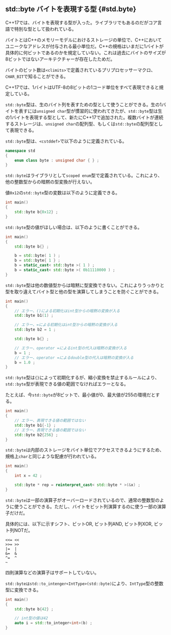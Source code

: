 ## std::byte バイトを表現する型 {#std.byte}

C++17では、バイトを表現する型が入った。ライブラリでもあるのだがコア言語で特別な型として扱われている。

バイトとはC++のメモリーモデルにおけるストレージの単位で、C++においてユニークなアドレスが付与される最小単位だ。C++の規格はいまだに1バイトが具体的に何ビットであるのかを規定していない。これは過去にバイトのサイズが8ビットではないアーキテクチャーが存在したためだ。

バイトのビット数は`<climits>`で定義されているプリプロセッサーマクロ、`CHAR_BIT`で知ることができる。

C++17では、1バイトはUTF-8の8ビットの1コード単位をすべて表現できると規定している。

`std::byte`型は、生のバイト列を表すための型として使うことができる。生の1バイトを表すには`unsigned char`型が慣習的に使われてきたが、`std::byte`型は生の1バイトを表現する型として、新たにC++17で追加された。複数バイトが連続するストレージは、`unsigned char`の配列型、もしくは`std::byte`の配列型として表現できる。

`std::byte`型は、`<cstddef>`で以下のように定義されている。

~~~c++
namespace std
{
    enum class byte : unsigned char { } ;
}
~~~

`std::byte`はライブラリとして`scoped enum`型で定義されている。これにより、他の整数型からの暗黙の型変換が行えない。

値`0x12`の`std::byte`型の変数は以下のように定義できる。

~~~cpp
int main()
{
    std::byte b{0x12} ;
}
~~~

`std::byte`型の値がほしい場合は、以下のように書くことができる。

~~~cpp
int main()
{
    std::byte b{} ;

    b = std::byte( 1 ) ;
    b = std::byte{ 1 } ;
    b = static_cast< std::byte >( 1 ) ;
    b = static_cast< std::byte >( 0b11110000 ) ;
}
~~~

`std::byte`型は他の数値型からは暗黙に型変換できない。これによりうっかりと型を取り違えてバイト型と他の型を演算してしまうことを防ぐことができる。

~~~c++
int main()
{
    // エラー、()による初期化はint型からの暗黙の変換が入る
    std::byte b1(1) ;

    // エラー、=による初期化はint型からの暗黙の変換が入る
    std::byte b2 = 1 ;

    std::byte b{} ;

    // エラー、operator =によるint型の代入は暗黙の変換が入る
    b = 1 ;
    // エラー、operator =によるdouble型の代入は暗黙の変換が入る
    b = 1.0 ;
}
~~~

`std::byte`型は`{}`によって初期化するが、縮小変換を禁止するルールにより、`std::byte`型が表現できる値の範囲でなければエラーとなる。

たとえば、今`std::byte`が8ビットで、最小値が0、最大値が255の環境だとする。

~~~cpp
int main()
{
    // エラー、表現できる値の範囲ではない
    std::byte b1{-1} ;
    // エラー、表現できる値の範囲ではない
    std::byte b2{256} ;
}
~~~

`std::byte`は内部のストレージをバイト単位でアクセスできるようにするため、規格上`char`と同じような配慮が行われている。

~~~cpp
int main()
{
    int x = 42 ;

    std::byte * rep = reinterpret_cast< std::byte * >(&x) ;
}
~~~

`std::byte`は一部の演算子がオーバーロードされているので、通常の整数型のように使うことができる。ただし、バイトをビット列演算するのに使う一部の演算子だけだ。

具体的には、以下に示すシフト、ビットOR, ビット列AND, ビット列XOR, ビット列NOTだ。

~~~
<<= << 
>>= >>
|=  |
&=  &
^=  ^
~
~~~

四則演算などの演算子はサポートしていない。

`std::byteはstd::to_intenger<IntType>(std::byte)`により、`IntType`型の整数型に変換できる。

~~~cpp
int main()
{
    std::byte b{42} ;

    // int型の値は42
    auto i = std::to_integer<int>(b) ;
}
~~~
